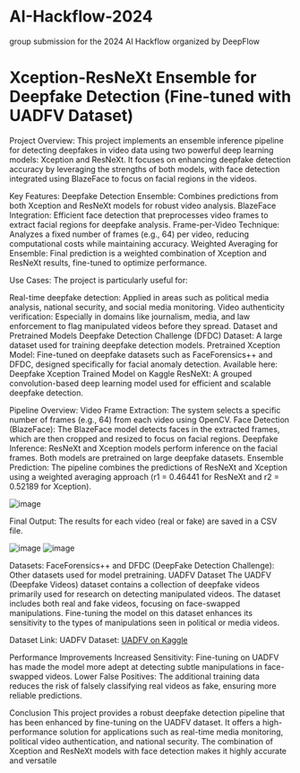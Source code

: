 # AI-Hackflow-2024
group submission for the 2024 AI Hackflow organized by DeepFlow

# Xception-ResNeXt Ensemble for Deepfake Detection (Fine-tuned with UADFV Dataset)

Project Overview: 
This project implements an ensemble inference pipeline for detecting deepfakes in video data using two powerful deep learning models: Xception and ResNeXt. It focuses on enhancing deepfake detection accuracy by leveraging the strengths of both models, with face detection integrated using BlazeFace to focus on facial regions in the videos.

Key Features: 
Deepfake Detection Ensemble: Combines predictions from both Xception and ResNeXt models for robust video analysis.
BlazeFace Integration: Efficient face detection that preprocesses video frames to extract facial regions for deepfake analysis.
Frame-per-Video Technique: Analyzes a fixed number of frames (e.g., 64) per video, reducing computational costs while maintaining accuracy.
Weighted Averaging for Ensemble: Final prediction is a weighted combination of Xception and ResNeXt results, fine-tuned to optimize performance.

Use Cases:
The project is particularly useful for:

Real-time deepfake detection: Applied in areas such as political media analysis, national security, and social media monitoring.
Video authenticity verification: Especially in domains like journalism, media, and law enforcement to flag manipulated videos before they spread.
Dataset and Pretrained Models
Deepfake Detection Challenge (DFDC) Dataset: A large dataset used for training deepfake detection models.
Pretrained Xception Model: Fine-tuned on deepfake datasets such as FaceForensics++ and DFDC, designed specifically for facial anomaly detection.
Available here: Deepfake Xception Trained Model on Kaggle
ResNeXt: A grouped convolution-based deep learning model used for efficient and scalable deepfake detection.

Pipeline Overview: 
Video Frame Extraction: The system selects a specific number of frames (e.g., 64) from each video using OpenCV.
Face Detection (BlazeFace): The BlazeFace model detects faces in the extracted frames, which are then cropped and resized to focus on facial regions.
Deepfake Inference:
ResNeXt and Xception models perform inference on the facial frames.
Both models are pretrained on large deepfake datasets.
Ensemble Prediction:
The pipeline combines the predictions of ResNeXt and Xception using a weighted averaging approach (r1 = 0.46441 for ResNeXt and r2 = 0.52189 for Xception).



![image](https://github.com/user-attachments/assets/ed1d9630-605a-402f-ab11-6b37610bb43c)




Final Output: The results for each video (real or fake) are saved in a CSV file.



![image](https://github.com/user-attachments/assets/4854801f-def2-44be-bef3-5a146288471b)
![image](https://github.com/user-attachments/assets/230815c3-c04a-44de-beeb-94d12cc59054)



Datasets:
FaceForensics++ and DFDC (DeepFake Detection Challenge): Other datasets used for model pretraining.
UADFV Dataset
The UADFV (Deepfake Videos) dataset contains a collection of deepfake videos primarily used for research on detecting manipulated videos. The dataset includes both real and fake videos, focusing on face-swapped manipulations. Fine-tuning the model on this dataset enhances its sensitivity to the types of manipulations seen in political or media videos.

Dataset Link:
UADFV Dataset: [UADFV on Kaggle](https://www.kaggle.com/datasets/ahmadawad732/uadfv-dataset-new/data)

Performance Improvements
Increased Sensitivity: Fine-tuning on UADFV has made the model more adept at detecting subtle manipulations in face-swapped videos.
Lower False Positives: The additional training data reduces the risk of falsely classifying real videos as fake, ensuring more reliable predictions.

Conclusion
This project provides a robust deepfake detection pipeline that has been enhanced by fine-tuning on the UADFV dataset. It offers a high-performance solution for applications such as real-time media monitoring, political video authentication, and national security. The combination of Xception and ResNeXt models with face detection makes it highly accurate and versatile
